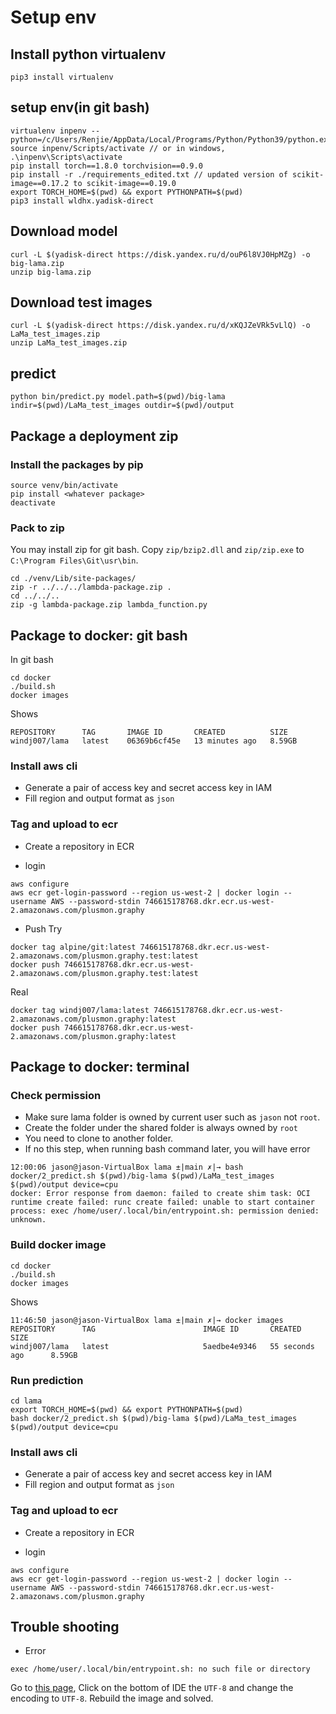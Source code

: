 # Setup env
## Install python virtualenv
```
pip3 install virtualenv
```
## setup env(in git bash)
```
virtualenv inpenv --python=/c/Users/Renjie/AppData/Local/Programs/Python/Python39/python.exe
source inpenv/Scripts/activate // or in windows, .\inpenv\Scripts\activate
pip install torch==1.8.0 torchvision==0.9.0
pip install -r ./requirements_edited.txt // updated version of scikit-image==0.17.2 to scikit-image==0.19.0
export TORCH_HOME=$(pwd) && export PYTHONPATH=$(pwd)
pip3 install wldhx.yadisk-direct
```
## Download model
```
curl -L $(yadisk-direct https://disk.yandex.ru/d/ouP6l8VJ0HpMZg) -o big-lama.zip
unzip big-lama.zip
```
## Download test images
```
curl -L $(yadisk-direct https://disk.yandex.ru/d/xKQJZeVRk5vLlQ) -o LaMa_test_images.zip
unzip LaMa_test_images.zip
```

## predict
```
python bin/predict.py model.path=$(pwd)/big-lama indir=$(pwd)/LaMa_test_images outdir=$(pwd)/output
```



## Package a deployment zip
### Install the packages by pip
```
source venv/bin/activate
pip install <whatever package>
deactivate
```
### Pack to zip
You may install zip for git bash. Copy `zip/bzip2.dll` and `zip/zip.exe` to `C:\Program Files\Git\usr\bin`.
```
cd ./venv/Lib/site-packages/
zip -r ../../../lambda-package.zip .
cd ../../..
zip -g lambda-package.zip lambda_function.py
```
## Package to docker: git bash
In git bash
```
cd docker
./build.sh
docker images
```
Shows
```
REPOSITORY      TAG       IMAGE ID       CREATED          SIZE
windj007/lama   latest    06369b6cf45e   13 minutes ago   8.59GB
```
### Install aws cli
- Generate a pair of access key and secret access key in IAM
- Fill region and output format as `json`
### Tag and upload to ecr
- Create a repository in ECR
  
- login
  
```
aws configure
aws ecr get-login-password --region us-west-2 | docker login --username AWS --password-stdin 746615178768.dkr.ecr.us-west-2.amazonaws.com/plusmon.graphy
```
- Push
Try
```
docker tag alpine/git:latest 746615178768.dkr.ecr.us-west-2.amazonaws.com/plusmon.graphy.test:latest
docker push 746615178768.dkr.ecr.us-west-2.amazonaws.com/plusmon.graphy.test:latest
```
Real
```
docker tag windj007/lama:latest 746615178768.dkr.ecr.us-west-2.amazonaws.com/plusmon.graphy:latest
docker push 746615178768.dkr.ecr.us-west-2.amazonaws.com/plusmon.graphy:latest
```
## Package to docker: terminal

### Check permission
- Make sure lama folder is owned by current user such as `jason` not `root`.
- Create the folder under the shared folder is always owned by `root`
- You need to clone to another folder.
- If no this step, when running bash command later, you will have error
```
12:00:06 jason@jason-VirtualBox lama ±|main ✗|→ bash docker/2_predict.sh $(pwd)/big-lama $(pwd)/LaMa_test_images $(pwd)/output device=cpu
docker: Error response from daemon: failed to create shim task: OCI runtime create failed: runc create failed: unable to start container process: exec /home/user/.local/bin/entrypoint.sh: permission denied: unknown.
```
### Build docker image
```
cd docker
./build.sh
docker images
```
Shows
```
11:46:50 jason@jason-VirtualBox lama ±|main ✗|→ docker images
REPOSITORY      TAG                        IMAGE ID       CREATED             SIZE
windj007/lama   latest                     5aedbe4e9346   55 seconds ago      8.59GB
```
### Run prediction
```
cd lama
export TORCH_HOME=$(pwd) && export PYTHONPATH=$(pwd)
bash docker/2_predict.sh $(pwd)/big-lama $(pwd)/LaMa_test_images $(pwd)/output device=cpu

```
### Install aws cli
- Generate a pair of access key and secret access key in IAM
- Fill region and output format as `json`
### Tag and upload to ecr
- Create a repository in ECR
  
- login
  
```
aws configure
aws ecr get-login-password --region us-west-2 | docker login --username AWS --password-stdin 746615178768.dkr.ecr.us-west-2.amazonaws.com/plusmon.graphy
```

## Trouble shooting
- Error
```
exec /home/user/.local/bin/entrypoint.sh: no such file or directory
```
Go to [this page](https://stackoverflow.com/questions/38905135/why-wont-my-docker-entrypoint-sh-execute),
Click on the bottom of IDE the `UTF-8` and change the encoding to `UTF-8`. Rebuild the image and solved. 
